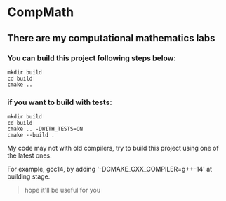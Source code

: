 # CompMath
## There are my computational mathematics labs

### You can build this project following steps below:

```
mkdir build
cd build
cmake ..
```
### if you want to build with tests:
```
mkdir build
cd build
cmake .. -DWITH_TESTS=ON
cmake --build .
```

My code may not with old compilers, try to build this project using one of the latest ones.

For example, gcc14, by adding '-DCMAKE_CXX_COMPILER=g++-14' at building stage.

> hope it'll be useful for you
